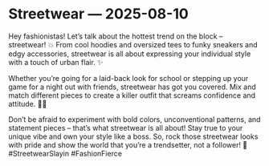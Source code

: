 # Streetwear — 2025-08-10

Hey fashionistas! Let’s talk about the hottest trend on the block – streetwear! 💥 From cool hoodies and oversized tees to funky sneakers and edgy accessories, streetwear is all about expressing your individual style with a touch of urban flair. ✨

Whether you’re going for a laid-back look for school or stepping up your game for a night out with friends, streetwear has got you covered. Mix and match different pieces to create a killer outfit that screams confidence and attitude. 👟💄

Don’t be afraid to experiment with bold colors, unconventional patterns, and statement pieces – that’s what streetwear is all about! Stay true to your unique vibe and own your style like a boss. So, rock those streetwear looks with pride and show the world that you’re a trendsetter, not a follower! 🌟 #StreetwearSlayin #FashionFierce
